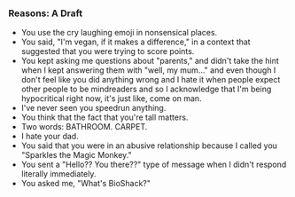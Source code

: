 ### Reasons: A Draft

- You use the cry laughing emoji in nonsensical places.
- You said, "I'm vegan, if it makes a difference," in a context that suggested that you were trying to score points.
- You kept asking me questions about "parents," and didn't take the hint when I kept answering them with "well, my mum..." and even though I don't feel like you did anything wrong and I hate it when people expect other people to be mindreaders and so I acknowledge that I'm being hypocritical right now, it's just like, come on man.
- I've never seen you speedrun anything.
- You think that the fact that you're tall matters.
- Two words: BATHROOM. CARPET.
- I hate your dad.
- You said that you were in an abusive relationship because I called you "Sparkles the Magic Monkey."
- You sent a "Hello?? You there??" type of message when I didn't respond literally immediately.
- You asked me, "What's BioShack?"